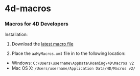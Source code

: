 # 4d-macros
### Macros for 4D Developers


Installation:

1) Download the [latest macro file](https://raw.githubusercontent.com/tpenner/4d-macros/master/Macros%20v2/aaMyMacros.xml)

2) Place the `aaMyMacros.xml` file in to the following location:
* Windows: `C:\Users\username\AppData\Roaming\4D\Macros v2`
* Mac OS X: `/Users/username/Application Data/4D/Macros v2/`
